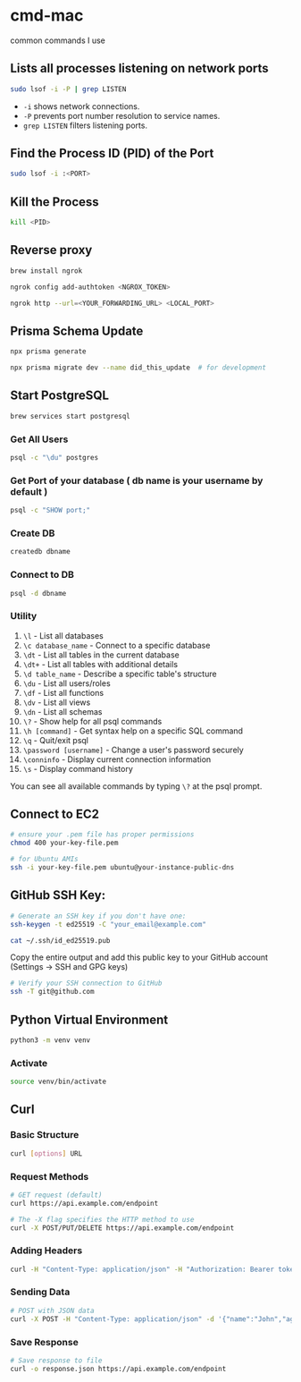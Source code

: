 # cmd-mac
common commands I use

## Lists all processes listening on network ports
```sh
sudo lsof -i -P | grep LISTEN
````
-   `-i` shows network connections.
-   `-P` prevents port number resolution to service names.
-   `grep LISTEN` filters listening ports.

## Find the Process ID (PID) of the Port
```sh
sudo lsof -i :<PORT>
```

## Kill the Process
```sh
kill <PID>
```

## Reverse proxy
```sh
brew install ngrok
```
```sh
ngrok config add-authtoken <NGROX_TOKEN>
```
```sh
ngrok http --url=<YOUR_FORWARDING_URL> <LOCAL_PORT>
```
## Prisma Schema Update
```sh
npx prisma generate
```
```sh
npx prisma migrate dev --name did_this_update  # for development
```
## Start PostgreSQL
```sh
brew services start postgresql
```
### Get All Users
```sh
psql -c "\du" postgres
```

### Get Port of your database ( db name is your username by default )
```sh
psql -c "SHOW port;"
```

### Create DB
```sh
createdb dbname
```

### Connect to DB
```sh
psql -d dbname
```
### Utility
1. `\l` - List all databases
2. `\c database_name` - Connect to a specific database
3. `\dt` - List all tables in the current database
4. `\dt+` - List all tables with additional details
5. `\d table_name` - Describe a specific table's structure
6. `\du` - List all users/roles
7. `\df` - List all functions
8. `\dv` - List all views
9. `\dn` - List all schemas
17. `\?` - Show help for all psql commands
18. `\h [command]` - Get syntax help on a specific SQL command
19. `\q` - Quit/exit psql
20. `\password [username]` - Change a user's password securely
21. `\conninfo` - Display current connection information
23. `\s` - Display command history

You can see all available commands by typing `\?` at the psql prompt.
## Connect to EC2
```sh
# ensure your .pem file has proper permissions
chmod 400 your-key-file.pem
```
```sh
# for Ubuntu AMIs
ssh -i your-key-file.pem ubuntu@your-instance-public-dns
```
## GitHub SSH Key:
```sh
# Generate an SSH key if you don't have one:
ssh-keygen -t ed25519 -C "your_email@example.com"
```
```sh
cat ~/.ssh/id_ed25519.pub
```
Copy the entire output and add this public key to your GitHub account (Settings → SSH and GPG keys)
```sh
# Verify your SSH connection to GitHub
ssh -T git@github.com
```

## Python Virtual Environment
```sh
python3 -m venv venv
```
### Activate
```sh
source venv/bin/activate
```

## Curl

### Basic Structure
```sh
curl [options] URL
```

### Request Methods
```sh
# GET request (default)
curl https://api.example.com/endpoint

# The -X flag specifies the HTTP method to use
curl -X POST/PUT/DELETE https://api.example.com/endpoint
```

### Adding Headers
```sh
curl -H "Content-Type: application/json" -H "Authorization: Bearer token123" https://api.example.com/endpoint
```

### Sending Data
```sh
# POST with JSON data
curl -X POST -H "Content-Type: application/json" -d '{"name":"John","age":30}' https://api.example.com/users
```

### Save Response
```sh
# Save response to file
curl -o response.json https://api.example.com/endpoint
```
